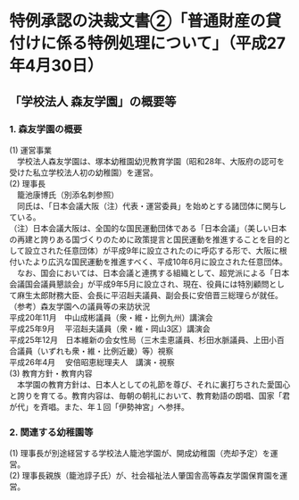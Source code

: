 # 特例承認の決裁文書②「普通財産の貸付けに係る特例処理について」（平成27年4月30日）

## 「学校法人 森友学園」の概要等

### 1. 森友学園の概要

(1) 運営事業<br>
　学校法人森友学園は、塚本幼稚園幼児教育学園（昭和28年、大阪府の認可を受けた私立学校法人初の幼稚園）を運営。<br>
(2) 理事長<br>
　籠池康博氏（別添名刺参照）<br>
　同氏は、「日本会議大阪（注）代表・運営委員」を始めとする諸団体に関与している。<br>
（注）日本会議大阪は、全国的な国民運動団体である「日本会議」（美しい日本の再建と誇りある国づくりのために政策提言と国民運動を推進することを目的として設立された任意団体）が平成9年に設立されたのに呼応する形で、大阪に根付いたより広汎な国民運動を推進すべく、平成10年6月に設立された任意団体。<br>
　なお、国会においては、日本会議と連携する組織として、超党派による「日本会議国会議員懇談会」が平成9年5月に設立され、現在、役員には特別顧問として麻生太郎財務大臣、会長に平沼赳夫議員、副会長に安倍晋三総理らが就任。<br>
（参考）森友学園への議員等の来訪状況<br>
平成20年11月　中山成彬議員（衆・維・比例九州）講演会<br>
平成25年9月　 平沼赳夫議員（衆・維・岡山3区）講演会<br>
平成25年12月　日本維新の会女性局（三木圭恵議員、杉田水脈議員、上田小百合議員（いずれも衆・維・比例近畿）等）視察<br>
平成26年4月　 安倍昭恵総理夫人　講演・視察<br>
(3) 教育方針・教育内容<br>
　本学園の教育方針は、日本人としての礼節を尊び、それに裏打ちされた愛国心と誇りを育てる。教育内容は、毎朝の朝礼において、教育勅語の朗唱、国家「君が代」を斉唱。また、年１回「伊勢神宮」へ参拝。<br>

### 2. 関連する幼稚園等

(1) 理事長が別途経営する学校法人籠池学園が、開成幼稚園（売却予定）を運営。<br>
(2) 理事長親族（籠池諄子氏）が、社会福祉法人肇国舎高等森友学園保育園を運営。<br>